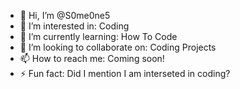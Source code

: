- 👋 Hi, I’m @S0me0ne5
- 👀 I’m interested in: Coding
- 🌱 I’m currently learning: How To Code
- 💞️ I’m looking to collaborate on: Coding Projects
- 📫 How to reach me: Coming soon!
- ⚡ Fun fact: Did I mention I am interseted in coding?

<!---
S0me0ne5/S0me0ne5 is a ✨ special ✨ repository because its `README.md` (this file) appears on your GitHub profile.
You can click the Preview link to take a look at your changes.
--->

